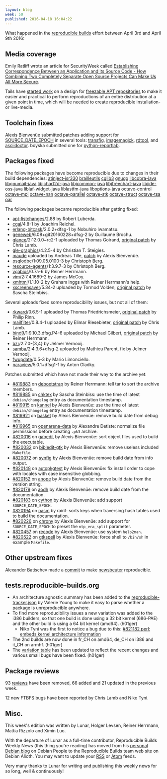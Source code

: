 ```yaml
---
layout: blog
week: 50
published: 2016-04-18 16:04:22
---
```


What happened in the [reproducible
builds](https://wiki.debian.org/ReproducibleBuilds) effort between April 3rd and April 9th 2016:

Media coverage
--------------

Emily Ratliff wrote an article for SecurityWeek called [Establishing Correspondence Between an Application and its Source Code - How Combining Two Completely Separate Open Source Projects Can Make Us All More Secure](http://www.securityweek.com/establishing-correspondence-between-application-and-its-source-code).

Tails have [started work](https://tails.boum.org/news/report_2016_03/) on a
design for [freezable APT repositories](https://tails.boum.org/blueprint/freezable_APT_repository/) to make it easier and practical to perform reproductions of an entire distribution at a given point in time, which will be needed to create reproducible installation- or live-media.

Toolchain fixes
---------------

Alexis Bienvenüe submitted patches adding support for
[SOURCE_DATE_EPOCH](https://wiki.debian.org/ReproducibleBuilds/TimestampsProposal)
in several tools: [transfig](https://bugs.debian.org/819911),
[imagemagick](https://bugs.debian.org/819914),
[rdtool](https://bugs.debian.org/820144), and
[asciidoctor](https://bugs.debian.org/820435). boyska submitted one for
[python-reportlab](https://bugs.debian.org/820169).

Packages fixed
--------------

The following packages have become reproducible due to changes in their
build dependencies:
[atinject-jsr330](https://tracker.debian.org/atinject-jsr330)
[brailleutils](https://tracker.debian.org/brailleutils)
[cglib3](https://tracker.debian.org/cglib3)
[gnugo](https://tracker.debian.org/gnugo)
[libcobra-java](https://tracker.debian.org/libcobra-java)
[libgnumail-java](https://tracker.debian.org/libgnumail-java)
[libjchart2d-java](https://tracker.debian.org/libjchart2d-java)
[libjcommon-java](https://tracker.debian.org/libjcommon-java)
[libjfreechart-java](https://tracker.debian.org/libjfreechart-java)
[libjide-oss-java](https://tracker.debian.org/libjide-oss-java)
[liblaf-widget-java](https://tracker.debian.org/liblaf-widget-java)
[liblastfm-java](https://tracker.debian.org/liblastfm-java)
[liboptions-java](https://tracker.debian.org/liboptions-java)
[octave-control](https://tracker.debian.org/octave-control)
[octave-mpi](https://tracker.debian.org/octave-mpi)
[octave-nan](https://tracker.debian.org/octave-nan)
[octave-parallel](https://tracker.debian.org/octave-parallel)
[octave-stk](https://tracker.debian.org/octave-stk)
[octave-struct](https://tracker.debian.org/octave-struct)
[octave-tsa](https://tracker.debian.org/octave-tsa)
[oar](https://tracker.debian.org/oar)

The following packages became reproducible after getting fixed:

 * [apt-listchanges](https://tracker.debian.org/apt-listchanges)/2.88 by Robert Luberda.
 * [cgal](https://tracker.debian.org/cgal)/4.8-1 by Joachim Reichel.
 * [erlang-bitcask](https://tracker.debian.org/erlang-bitcask)/2.0.2+dfsg-1 by Nobuhiro Iwamatsu.
 * [geneweb](https://tracker.debian.org/geneweb)/6.08+git20160228+dfsg-2 by Guillaume Brochu.
 * [glance](https://tracker.debian.org/glance)/2:12.0.0~rc2-1 uploaded by Thomas Goirand, [original patch](https://bugs.debian.org/807475) by Chris Lamb.
 * [gle-graphics](https://tracker.debian.org/gle-graphics)/4.2.5-4 by Christian T. Steigies.
 * [maude](https://tracker.debian.org/maude) uploaded by Andreas Tille, [patch](https://bugs.debian.org/819948) by Alexis Bienvenüe.
 * [psqlodbc](https://tracker.debian.org/psqlodbc)/1:09.05.0100-3 by Christoph Berg.
 * [resource-agents](https://tracker.debian.org/resource-agents)/1:3.9.7-3 by Christoph Berg.
 * [vgabios](https://tracker.debian.org/vgabios)/0.7a-6 by Reiner Herrmann.
 * [vim](https://tracker.debian.org/vim)/2:7.4.1689-2 by James McCoy.
 * [xmhtml](https://tracker.debian.org/xmhtml)/1.1.10-2 by Graham Inggs with Reiner Herrmann's help.
 * [xscreensaver](https://tracker.debian.org/xscreensaver)/5.34-2 uploaded by Tormod Volden, [original patch](https://bugs.debian.org/819595) by Sascha Steinbiss.

Several uploads fixed some reproducibility issues, but not all of them:

 * [rkward](https://tracker.debian.org/rkward)/0.6.5-1 uploaded by Thomas Friedrichsmeier, [original patch](https://bugs.debian.org/783290) by Philip Rinn.
 * [mailfilter](https://tracker.debian.org/mailfilter)/0.8.4-1 uploaded by Elimar Riesebieter, [original patch](https://bugs.debian.org/778264) by Chris Lamb.
 * [bind9](https://tracker.debian.org/bind9)/1:9.10.3.dfsg.P4-6 uploaded by Michael Gilbert, [original patch](https://bugs.debian.org/783885) by Reiner Herrmann.
 * [bzr](https://tracker.debian.org/bzr)/2.7.0-{3,4} by Jelmer Vernooij.
 * [samba](https://tracker.debian.org/samba)/2:4.3.6+dfsg-2 uploaded by Mathieu Parent, fix by Jelmer Vernooij.
 * [fwupdate](https://tracker.debian.org/fwupdate)/0.5-3 by Mario Limonciello.
 * [paraview](https://tracker.debian.org/paraview)/5.0.1+dfsg1-1 by Anton Gladky.

Patches submitted which have not made their way to the archive yet:

 * [#819883](https://bugs.debian.org/819883) on [debootstrap](https://tracker.debian.org/debootstrap) by Reiner Herrmann: tell tar to sort the archive members.
 * [#819885](https://bugs.debian.org/819885) on [chktex](https://tracker.debian.org/chktex) by Sascha Steinbiss: use the time of latest `debian/changelog` entry as documentation timestamp.
 * [#819915](https://bugs.debian.org/819915) on [kannel](https://tracker.debian.org/kannel) by Alexis Bienvenüe: use the time of latest `debian/changelog` entry as documentation timestamp.
 * [#819921](https://bugs.debian.org/819921) on [basket](https://tracker.debian.org/basket) by Alexis Bienvenüe: remove build date from debug info.
 * [#819965](https://bugs.debian.org/819965) on [openarena-data](https://tracker.debian.org/openarena-data) by Alexandre Detiste: normalize file permissions before creating `.pk3` archive.
 * [#820016](https://bugs.debian.org/820016) on [gabedit](https://tracker.debian.org/gabedit) by Alexis Bienvenüe: sort object files used to build the executable.
 * [#820032](https://bugs.debian.org/820032) on [bibledit-gtk](https://tracker.debian.org/bibledit-gtk) by Alexis Bienvenüe: remove useless included `Makefile`.
 * [#820072](https://bugs.debian.org/820072) on [synfig](https://tracker.debian.org/synfig) by Alexis Bienvenüe: remove build date from info output.
 * [#820148](https://bugs.debian.org/820148) on [autopkgtest](https://tracker.debian.org/autopkgtest) by Alexis Bienvenüe: fix install order to cope with locales with case insensitive globbing.
 * [#820152](https://bugs.debian.org/820152) on [anope](https://tracker.debian.org/anope) by Alexis Bienvenüe: remove build date from the version string.
 * [#820179](https://bugs.debian.org/820179) on [aodh](https://tracker.debian.org/aodh) by Alexis Bienvenüe: remove build date from the documentation.
 * [#820183](https://bugs.debian.org/820183) on [cython](https://tracker.debian.org/cython) by Alexis Bienvenüe: add support `SOURCE_DATE_EPOCH`.
 * [#820194](https://bugs.debian.org/820194) on [nasm](https://tracker.debian.org/nasm) by rain1: sorts keys when traversing hash tables used to build the documentation.
 * [#820226](https://bugs.debian.org/820226) on [chrony](https://tracker.debian.org/chrony) by Alexis Bienvenüe: add support for `SOURCE_DATE_EPOCH` to preset the `ntp_era_split` parameter.
 * [#820457](https://bugs.debian.org/820457) on [recode](https://tracker.debian.org/recode) by Alexis Bienvenüe: use system `help2man`.
 * [#820522](https://bugs.debian.org/820522) on [gtkspell](https://tracker.debian.org/gtkspell) by Alexis Bienvenüe: force shell to `/bin/sh` in example `Makefile`.

Other upstream fixes
--------------------

Alexander Batischev made a
[commit](https://github.com/akrennmair/newsbeuter/commit/cd794477f51d5ea40a7b1a163f426d10222db6a7)
to make [newsbeuter](https://tracker.debian.org/pkg/newsbeuter) reproducible.

tests.reproducible-builds.org
-----------------------------

 * An architecture agnostic summary has been added to the [reproducible-tracker.json](https://tests.reproducible-builds.org/reproducible-tracker.json) by Valerie Young to make it easy to parse whether a package is unreproducible anywhere.
 * To find more reproducibility issues a new variation was added to the i386 builders, so that one build is done using a 32 bit kernel (686-PAE) and the other build is using a 64 bit kernel (amd64). (h01ger)
   * Niko Tyni was the first to notice a bug due to this: [#821182 perl: embeds kernel architecture information](https://bugs.debian.org/821182)
 * The 2nd builds are now done in fr_CH on amd64, de_CH on i386 and it_CH on armhf. (h01ger)
 * The [variation table](https://tests.reproducible-builds.org/reproducible.html#variation) has been updated to reflect the recent changes and various small bugs have been fixed. (h01ger)

Package reviews
---------------

93 [reviews](https://reproducible.debian.net/unstable/amd64/index_notes.html)
have been removed, 66 added and 21 updated in the previous week.

12 new FTBFS bugs have been reported by Chris Lamb and Niko Tyni.

Misc.
-----

This week's edition was written by Lunar, Holger Levsen, Reiner Herrmann, Mattia Rizzolo and Ximin Luo.

With the departure of Lunar as a full-time contributor, Reproducible Builds
Weekly News (this thing you're reading) has moved from his [personal Debian
blog](https://people.debian.org/~lunar/blog/posts/) on Debian People to the
Reproducible Builds team web site on Debian Alioth. You may want to update your
[RSS](https://reproducible.alioth.debian.org/blog/index.rss) or
[Atom](https://reproducible.alioth.debian.org/blog/index.atom) feeds.

Very many thanks to Lunar for writing and publishing this weekly news for so long, well & continuously!
